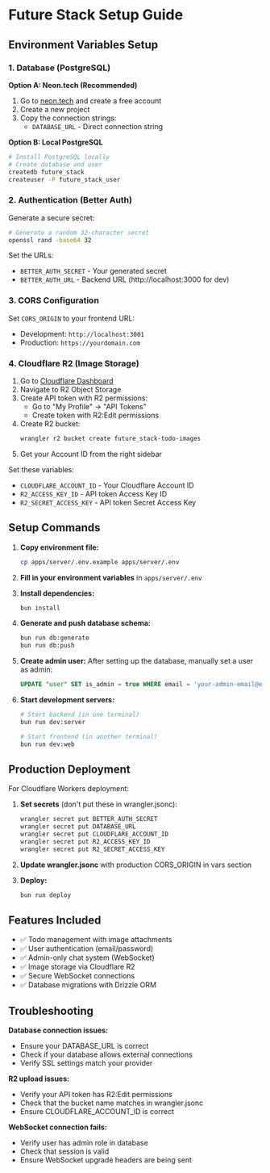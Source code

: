 # Future Stack Setup Guide

## Environment Variables Setup

### 1. Database (PostgreSQL)

**Option A: Neon.tech (Recommended)**
1. Go to [neon.tech](https://neon.tech) and create a free account
2. Create a new project
3. Copy the connection strings:
   - `DATABASE_URL` - Direct connection string

**Option B: Local PostgreSQL**
```bash
# Install PostgreSQL locally
# Create database and user
createdb future_stack
createuser -P future_stack_user
```

### 2. Authentication (Better Auth)

Generate a secure secret:
```bash
# Generate a random 32-character secret
openssl rand -base64 32
```

Set the URLs:
- `BETTER_AUTH_SECRET` - Your generated secret
- `BETTER_AUTH_URL` - Backend URL (http://localhost:3000 for dev)

### 3. CORS Configuration

Set `CORS_ORIGIN` to your frontend URL:
- Development: `http://localhost:3001`
- Production: `https://yourdomain.com`

### 4. Cloudflare R2 (Image Storage)

1. Go to [Cloudflare Dashboard](https://dash.cloudflare.com)
2. Navigate to R2 Object Storage
3. Create API token with R2 permissions:
   - Go to "My Profile" → "API Tokens"
   - Create token with R2:Edit permissions
4. Create R2 bucket:
   ```bash
   wrangler r2 bucket create future_stack-todo-images
   ```
5. Get your Account ID from the right sidebar

Set these variables:
- `CLOUDFLARE_ACCOUNT_ID` - Your Cloudflare Account ID
- `R2_ACCESS_KEY_ID` - API token Access Key ID  
- `R2_SECRET_ACCESS_KEY` - API token Secret Access Key

## Setup Commands

1. **Copy environment file:**
   ```bash
   cp apps/server/.env.example apps/server/.env
   ```

2. **Fill in your environment variables** in `apps/server/.env`

3. **Install dependencies:**
   ```bash
   bun install
   ```

4. **Generate and push database schema:**
   ```bash
   bun run db:generate
   bun run db:push
   ```

5. **Create admin user:**
   After setting up the database, manually set a user as admin:
   ```sql
   UPDATE "user" SET is_admin = true WHERE email = 'your-admin-email@example.com';
   ```

6. **Start development servers:**
   ```bash
   # Start backend (in one terminal)
   bun run dev:server
   
   # Start frontend (in another terminal)  
   bun run dev:web
   ```

## Production Deployment

For Cloudflare Workers deployment:

1. **Set secrets** (don't put these in wrangler.jsonc):
   ```bash
   wrangler secret put BETTER_AUTH_SECRET
   wrangler secret put DATABASE_URL
   wrangler secret put CLOUDFLARE_ACCOUNT_ID
   wrangler secret put R2_ACCESS_KEY_ID
   wrangler secret put R2_SECRET_ACCESS_KEY
   ```

2. **Update wrangler.jsonc** with production CORS_ORIGIN in vars section

3. **Deploy:**
   ```bash
   bun run deploy
   ```

## Features Included

- ✅ Todo management with image attachments
- ✅ User authentication (email/password)
- ✅ Admin-only chat system (WebSocket)
- ✅ Image storage via Cloudflare R2
- ✅ Secure WebSocket connections
- ✅ Database migrations with Drizzle ORM

## Troubleshooting

**Database connection issues:**
- Ensure your DATABASE_URL is correct
- Check if your database allows external connections
- Verify SSL settings match your provider

**R2 upload issues:**
- Verify your API token has R2:Edit permissions
- Check that the bucket name matches in wrangler.jsonc
- Ensure CLOUDFLARE_ACCOUNT_ID is correct

**WebSocket connection fails:**
- Verify user has admin role in database
- Check that session is valid
- Ensure WebSocket upgrade headers are being sent